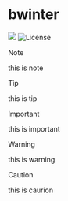 # bwinter
![](https://img.shields.io/badge/bwinter%20｜%20燃冬-8A2BE2)
![License](https://img.shields.io/badge/Python-3.9.3-yellow) 


> [!NOTE]
> this is note


> [!TIP]
> this is tip

> [!IMPORTANT]
> this is important

> [!WARNING]
> this is warning

> [!CAUTION]
> this is caurion
